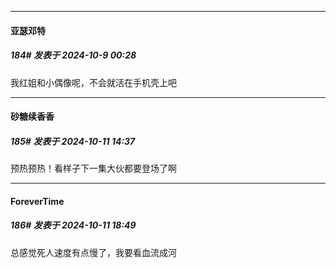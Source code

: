 ﻿
*****

####  亚瑟邓特  
##### 184#       发表于 2024-10-9 00:28

我红姐和小偶像呢，不会就活在手机壳上吧


*****

####  砂糖续香香  
##### 185#       发表于 2024-10-11 14:37

预热预热！看样子下一集大伙都要登场了啊


*****

####  ForeverTime  
##### 186#       发表于 2024-10-11 18:49

总感觉死人速度有点慢了，我要看血流成河

